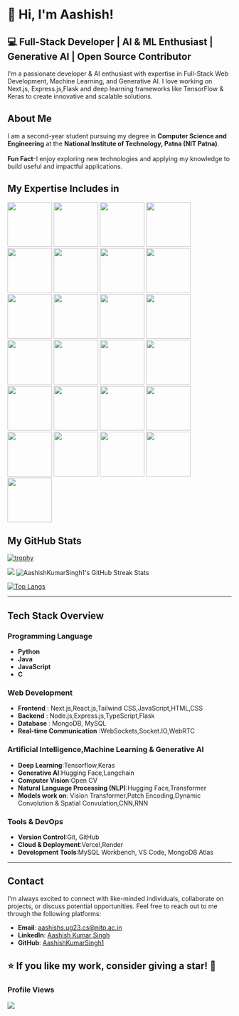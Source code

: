 # 👋 Hi, I'm Aashish!

## 💻 Full-Stack Developer | AI & ML Enthusiast | Generative AI | Open Source Contributor

I'm a passionate developer & AI enthusiast with expertise in Full-Stack Web Development, Machine Learning, and Generative AI. I love working on Next.js, Express.js,Flask and deep learning frameworks like TensorFlow & Keras to create innovative and scalable solutions.

## About Me

I am a second-year student pursuing my degree in **Computer Science and Engineering** at the **National Institute of Technology, Patna (NIT Patna)**.
<br /><br />
**Fun Fact**-I enjoy exploring new technologies and applying my knowledge to build useful and impactful applications.

## My Expertise Includes in
<p align="">
  <img src="https://github.com/user-attachments/assets/ed3db1e5-730d-4241-95b8-d2ad43da8b65" width="100">
  <img src="https://github.com/user-attachments/assets/441ac7b8-907b-4d4c-969a-e55dc10bb18c" width="100">
  <img src="https://github.com/user-attachments/assets/990b574d-eb00-4a39-a3ec-a88a63cbd843" width="100">
  <img src="https://github.com/user-attachments/assets/ce119a2b-d90f-4a88-a4f5-8c764509b95d" width="100">
  <img src="https://github.com/user-attachments/assets/b82689e9-3a94-4bd3-b29f-3ff760c2e54f" width="100">
  <img src="https://github.com/user-attachments/assets/ddd40827-2862-44de-bb48-e7fec6466db6" width="100">
  <img src="https://github.com/user-attachments/assets/8fde397b-80aa-4e52-bbbe-f3f49c2d6efc" width="100">
  <img src="https://github.com/user-attachments/assets/36f50d8d-ce0a-470f-abb6-d945fc66727d" width="100">
  <img src="https://github.com/user-attachments/assets/3f9a05b4-80fa-4bff-a7ad-ff90e874aa71" width="100">
  <img src="https://github.com/user-attachments/assets/44b95bd1-1541-4a2d-a4eb-240fe3a904aa" width="100">
  <img src="https://github.com/user-attachments/assets/a6d3961d-717a-4fcc-8624-990e1e30445a" width="100">
  <img src="https://github.com/user-attachments/assets/4393229d-fad0-45d0-ae2d-e9af1896970c" width="100">
  <img src="https://github.com/user-attachments/assets/8c76cfd6-f0ee-45f6-bd4b-41b36b38d6d1" width="100">
  <img src="https://github.com/user-attachments/assets/75190c2a-31be-4e1c-814e-9675383d80ab" width="100">
  <img src="https://github.com/user-attachments/assets/b6872803-abc7-4a65-9ed5-d0b02f1f7e61" width="100">
  <img src="https://github.com/user-attachments/assets/b368df16-6a50-4eef-b276-92071f862fc3" width="100">
  <img src="https://github.com/user-attachments/assets/02f97d9f-4a64-40ef-94a2-9ef0fe23b368" width="100">
  <img src="https://github.com/user-attachments/assets/c6ce6c97-b830-4319-a45e-72feb4f4a673" width="100">
  <img src="https://github.com/user-attachments/assets/f0d008a3-d18d-412b-afde-311890b06f7d" width="100">
  <img src="https://github.com/user-attachments/assets/58327c1e-532a-48b2-8404-9f3d78e060df" width="100">
  <img src="https://github.com/user-attachments/assets/467b5ec6-a797-4ef6-9869-13a11d33ec4c" width="100">
  <img src="https://github.com/user-attachments/assets/18147418-b304-4b3c-a8b0-667c40c686aa" width="100">
  <img src="https://github.com/user-attachments/assets/d3af5706-f4ba-4b83-a613-e7eca9e03aa7" width="100">
  <img src="https://github.com/user-attachments/assets/0e8dba77-1b2f-47cf-b67f-04cecfcba00c" width="100">
  <img src="https://github.com/user-attachments/assets/dec20095-5021-44b3-acd5-f9c7e2282979" width="100">
</p>

## My GitHub Stats

  [![trophy](https://github-profile-trophy.vercel.app/?username=AashishKumarSingh1&theme=onedark)](https://github.com/ryo-ma/github-profile-trophy)


<picture>
  <source srcset="https://github-readme-stats.vercel.app/api?username=AashishKumarSingh1&show_icons=true&theme=dark" media="(prefers-color-scheme: dark)" />
  <source srcset="https://github-readme-stats.vercel.app/api?username=AashishKumarSingh1&show_icons=true" media="(prefers-color-scheme: light), (prefers-color-scheme: no-preference)" />
  <img src="https://github-readme-stats.vercel.app/api?username=AashishKumarSingh1&show_icons=true" />
</picture>

<img src="https://github-readme-streak-stats.herokuapp.com/?user=AashishKumarSingh1&theme=dark&hide_border=true" alt="AashishKumarSingh1's GitHub Streak Stats" />

[![Top Langs](https://github-readme-stats.vercel.app/api/top-langs/?username=AashishKumarSingh1&layout=pie&theme=dark)](https://github.com/anuraghazra/github-readme-stats)

-----
## Tech Stack Overview
### Programming Language
- **Python**
- **Java**
- **JavaScript**
- **C**

### Web Development
- **Frontend** : Next.js,React.js,Tailwind CSS,JavaScript,HTML,CSS
- **Backend** : Node.js,Express.js,TypeScript,Flask
- **Database** : MongoDB, MySQL
- **Real-time Communication** :WebSockets,Socket.IO,WebRTC

### Artificial Intelligence,Machine Learning & Generative AI
- **Deep Learning**:Tensorflow,Keras
- **Generative AI**:Hugging Face,Langchain
- **Computer Vision**:Open CV
- **Natural Language Processing (NLP)**:Hugging Face,Transformer
- **Models work on**: Vision Transformer,Patch Encoding,Dynamic Convolution & Spatial Convulation,CNN,RNN

### Tools & DevOps
- **Version Control**:Git, GitHub
- **Cloud & Deployment**:Vercel,Render
- **Development Tools**:MySQL Workbench, VS Code, MongoDB Atlas
------
## Contact

I'm always excited to connect with like-minded individuals, collaborate on projects, or discuss potential opportunities. Feel free to reach out to me through the following platforms:

- **Email**: [aashishs.ug23.cs@nitp.ac.in](mailto:aashishs.ug23.cs@nitp.ac.in)
- **LinkedIn**: [Aashish Kumar Singh](https://www.linkedin.com/in/aashish-kumar-singh-7110b02a9)
- **GitHub**: [AashishKumarSingh1](https://github.com/AashishKumarSingh1)

## ⭐ If you like my work, consider giving a star! 🌟

### Profile Views
![](https://komarev.com/ghpvc/?username=AashishKumarSingh1&color=green)
